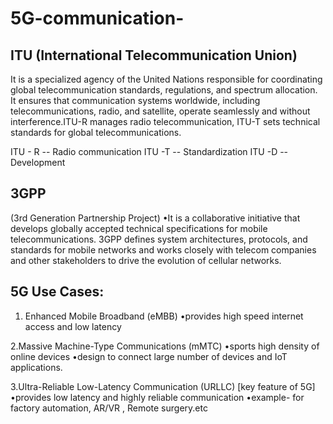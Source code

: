 # 5G-communication-

## ITU (International Telecommunication Union) 
It is a specialized agency of the United Nations responsible for coordinating global telecommunication standards, regulations, and spectrum allocation. It ensures that communication systems worldwide, including telecommunications, radio, and satellite, operate seamlessly and without interference.ITU-R manages radio telecommunication, ITU-T sets technical standards for global telecommunications.

ITU - R -- Radio communication 
ITU -T -- Standardization 
ITU -D -- Development 

## 3GPP 
(3rd Generation Partnership Project) 
•It is a collaborative initiative that develops globally accepted technical specifications for mobile telecommunications. 3GPP defines system architectures, protocols, and standards for mobile networks and works closely with telecom companies and other stakeholders to drive the evolution of cellular networks.

## 5G Use Cases:

1. Enhanced Mobile Broadband (eMBB)
   •provides high speed internet access     and low latency
   
2.Massive Machine-Type Communications     (mMTC)
   •sports high density of online           devices
   •design to connect large number of       devices and IoT applications.

3.Ultra-Reliable Low-Latency              Communication (URLLC)
  [key feature of 5G]  
   •provides low latency and highly         reliable communication 
   •example- for factory automation,        AR/VR , Remote surgery.etc 


   
